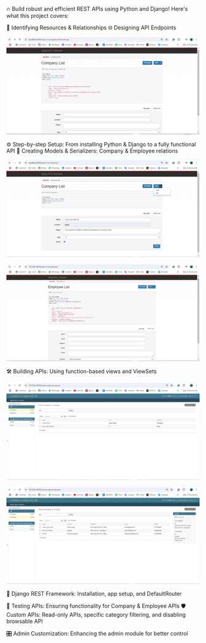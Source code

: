 🔥 Build robust and efficient REST APIs using Python and Django! Here's what this project covers:

📌 Identifying Resources & Relationships
🌐 Designing API Endpoints

<p align="center">
  <img src="companyapi/Project Preview/api format.JPG" alt="MasterHead">
</p>

⚙️ Step-by-step Setup: From installing Python & Django to a fully functional API
🎯 Creating Models & Serializers: Company & Employee relations

<p align="center">
  <img src="companyapi/Project Preview/Company List.JPG" alt="MasterHead">
</p>
<p align="center">
  <img src="companyapi/Project Preview/employee.JPG" alt="MasterHead">
</p>


🛠️ Building APIs: Using function-based views and ViewSets
<p align="center">
  <img src="companyapi/Project Preview/admin company site.JPG" alt="MasterHead">
</p>
<p align="center">
  <img src="companyapi/Project Preview/admin employee site.JPG" alt="MasterHead">
</p>

🚀 Django REST Framework: Installation, app setup, and DefaultRouter


🧪 Testing APIs: Ensuring functionality for Company & Employee APIs
🛡️ Custom APIs: Read-only APIs, specific category filtering, and disabling browsable API


🎛️ Admin Customization: Enhancing the admin module for better control
